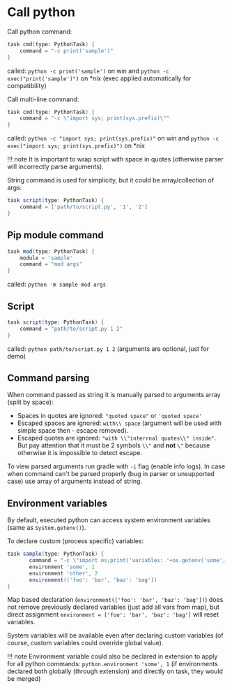# Call python

Call python command:

```groovy
task cmd(type: PythonTask) {
    command = "-c print('sample')"
}
```

called: `python -c print('sample')` on win and `python -c exec("print('sample')")` on *nix (exec applied automatically for compatibility)

Call multi-line command:

```groovy
task cmd(type: PythonTask) {
    command = "-c \"import sys; print(sys.prefix)\""
}
```

called: `python -c "import sys; print(sys.prefix)"` on win and `python -c exec("import sys; print(sys.prefix)")` on *nix

!!! note 
    It is important to wrap script with space in quotes (otherwise parser will incorrectly parse arguments).

String command is used for simplicity, but it could be array/collection of args:

```groovy
task script(type: PythonTask) { 
    command = ['path/to/script.py', '1', '2'] 
}
```

## Pip module command

```groovy
task mod(type: PythonTask) {
    module = 'sample' 
    command = "mod args"
}
```

called: `python -m sample mod args`

## Script

```groovy
task script(type: PythonTask) { 
    command = "path/to/script.py 1 2"
}
```

called: `python path/to/script.py 1 2` (arguments are optional, just for demo)

## Command parsing

When command passed as string it is manually parsed to arguments array (split by space):

* Spaces in quotes are ignored: `"quoted space"` or `'quoted space'`
* Escaped spaces are ignored: `with\\ space` (argument will be used with simple space then - escape removed).
* Escaped quotes are ignored: `"with \\"interrnal quotes\\" inside"`. But pay attention that it must be 2 symbols `\\"` and **not** `\"` because otherwise it is impossible to detect escape.

To view parsed arguments run gradle with `-i` flag (enable info logs). In case when command can't be parsed properly
(bug in parser or unsupported case) use array of arguments instead of string.

## Environment variables

By default, executed python can access system environment variables (same as `System.getenv()`).

To declare custom (process specific) variables:

```groovy
task sample(type: PythonTask) {
       command = "-c \"import os;print('variables: '+os.getenv('some', 'null')+' '+os.getenv('foo', 'null'))\""
       environment 'some', 1
       environment 'other', 2
       environment(['foo': 'bar', 'baz': 'bag'])
}
```

Map based declaration (`environment(['foo': 'bar', 'baz': 'bag'])`) does not remove previously declared variables
(just add all vars from map), but direct assignment `environment = ['foo': 'bar', 'baz': 'bag']` will reset variables.

System variables will be available even after declaring custom variables (of course, custom variables could override global value).

!!! note 
    Environment variable could also be declared in extension to apply for all python commands:
    `python.environment 'some', 1` (if environments declared both globally (through extension) and directly on task, they would be merged)
